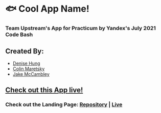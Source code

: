 # 🐟 Cool App Name!

### Team Upstream's App for Practicum by Yandex's July 2021 Code Bash

## Created By:

- [Denise Hung](https://github.com/denisehung)
- [Colin Maretsky](https://github.com/cjmaret)
- [Jake McCambley](https://github.com/McCambley)

## [Check out this App live!](https://mccambley.github.io/team-upstream-app/)

### Check out the Landing Page: [Repository](https://github.com/McCambley/team-upstream-landing-page) | [Live](https://mccambley.github.io/team-upstream-landing-page/)
